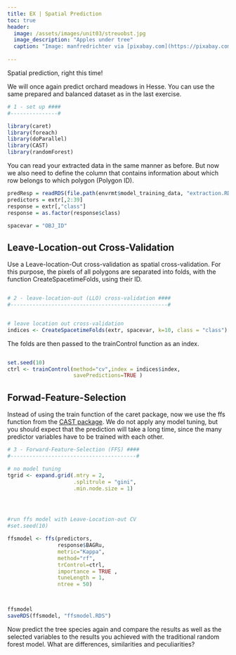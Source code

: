 ```yaml
---
title: EX | Spatial Prediction
toc: true
header:
  image: /assets/images/unit03/streuobst.jpg
  image_description: "Apples under tree"
  caption: "Image: manfredrichter via [pixabay.com](https://pixabay.com/de/photos/%C3%A4pfel-streuobst-obstbaum-apfelbaum-3684775/)"
 
---
```

Spatial prediction, right this time!


We will once again predict orchard meadows in Hesse. You can use the same prepared and balanced dataset as in the last exercise. 


```r
# 1 - set up ####
#---------------#

library(caret)
library(foreach)
library(doParallel)
library(CAST)
library(randomForest)

```
You can read your extracted data in the same manner as before. But now we also need to define the column that contains information about which row belongs to which polygon (Polygon ID).
```r
predResp = readRDS(file.path(envrmt$model_training_data, "extraction.RDS")) 
predictors = extr[,2:39]
response = extr[,"class"]
response = as.factor(response$class)

spacevar = "OBJ_ID"
```
## Leave-Location-out Cross-Validation

Use a Leave-location-Out cross-validation as spatial cross-validation. For this purpose, the pixels of all polygons are separated into folds, with the function CreateSpacetimeFolds, using their ID.


```r

# 2 - leave-location-out (LLO) cross-validation ####
#--------------------------------------------------#


# leave location out cross-validation
indices <- CreateSpacetimeFolds(extr, spacevar, k=10, class = "class")

```

The folds are then passed to the trainControl function as an index.

```r

set.seed(10)
ctrl <- trainControl(method="cv",index = indices$index,
                     savePredictions=TRUE )


```

## Forwad-Feature-Selection

Instead of using the train function of the caret package, now we use the ffs function from the [CAST package](https://cran.r-project.org/web/packages/CAST/index.html). We do not apply any model tuning, but you should expect that the prediction will take a long time, since the many predictor variables have to be trained with each other. 

```r
# 3 - Forward-Feature-Selection (FFS) ####
#----------------------------------------#

# no model tuning
tgrid <- expand.grid(.mtry = 2,
                     .splitrule = "gini",
                     .min.node.size = 1)




#run ffs model with Leave-Location-out CV
#set.seed(10)

ffsmodel <- ffs(predictors,
                response$BAGRu, 
                metric="Kappa", 
                method="rf",
                trControl=ctrl, 
                importance = TRUE ,
                tuneLength = 1, 
                ntree = 50)



ffsmodel
saveRDS(ffsmodel, "ffsmodel.RDS")


```

Now predict the tree species again and compare the results as well as the selected variables to the results you achieved with the traditional random forest model. What are differences, similarities and peculiarities? 

